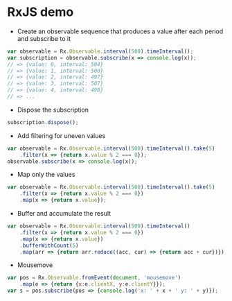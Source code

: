 # RxJS demo

- Create an observable sequence that produces a value after each period and subscribe to it
```javascript
var observable = Rx.Observable.interval(500).timeInterval();
var subscription = observable.subscribe(x => console.log(x));
// => {value: 0, interval: 504}
// => {value: 1, interval: 500}
// => {value: 2, interval: 497}
// => {value: 3, interval: 507}
// => {value: 4, interval: 498}
// => ...
```
- Dispose the subscription
```javascript
subscription.dispose();
```
- Add filtering for uneven values
```javascript
var observable = Rx.Observable.interval(500).timeInterval().take(5)
    .filter(x => {return x.value % 2 === 0});
observable.subscribe(x => console.log(x));
```
- Map only the values
```javascript
var observable = Rx.Observable.interval(500).timeInterval().take(5)
    .filter(x => {return x.value % 2 === 0})
    .map(x => {return x.value});
```

- Buffer and accumulate the result
```javascript
var observable = Rx.Observable.interval(500).timeInterval()
    .filter(x => {return x.value % 2 === 0})
    .map(x => {return x.value})
    .bufferWithCount(5)
    .map(arr => {return arr.reduce((acc, cur) => {return acc + cur})});
```

- Mousemove
```javascript
var pos = Rx.Observable.fromEvent(document, 'mousemove')
    .map(e => {return {x:e.clientX, y:e.clientY}});
var s = pos.subscribe(pos => {console.log('x: ' + x + ' y: ' + y)});    
```  
